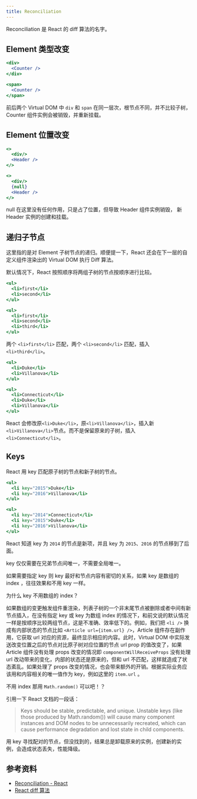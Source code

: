 ```yaml
---
title: Reconciliation
---
```


Reconciliation 是 React 的 diff 算法的名字。

## Element 类型改变

```jsx
<div>
  <Counter />
</div>

<span>
  <Counter />
</span>
```

前后两个 Virtual DOM 中 `div` 和 `span` 在同一层次，根节点不同，并不比较子树，Counter 组件实例会被销毁，并重新挂载。

## Element 位置改变

```jsx
<>
  <div/>
  <Header />
</>

<>
  <div/>
  {null}
  <Header />
</>
```

null 在这里没有任何作用，只是占了位置，但导致 Header 组件实例销毁， 新 Header 实例的创建和挂载。

## 递归子节点

这里指的是对 Element 子树节点的递归。顺便提一下，React 还会在下一层的自定义组件渲染出的 Virtual DOM 执行 Diff 算法。

默认情况下，React 按照顺序将两组子树的节点按顺序进行比较。

```jsx
<ul>
  <li>first</li>
  <li>second</li>
</ul>

<ul>
  <li>first</li>
  <li>second</li>
  <li>third</li>
</ul>
```

两个 `<li>first</li>` 匹配，两个 `<li>second</li>` 匹配，插入 `<li>third</li>`。

```jsx
<ul>
  <li>Duke</li>
  <li>Villanova</li>
</ul>

<ul>
  <li>Connecticut</li>
  <li>Duke</li>
  <li>Villanova</li>
</ul>
```

React 会修改原`<li>Duke</li>`，原`<li>Villanova</li>`，插入新`<li>Villanova</li>`节点。而不是保留原来的子树，插入`<li>Connecticut</li>`。

## Keys

React 用 key 匹配原子树的节点和新子树的节点。

```jsx
<ul>
  <li key="2015">Duke</li>
  <li key="2016">Villanova</li>
</ul>

<ul>
  <li key="2014">Connecticut</li>
  <li key="2015">Duke</li>
  <li key="2016">Villanova</li>
</ul>
```

React 知道 key 为 `2014` 的节点是新项，并且 key 为 `2015`、`2016` 的节点移到了后面。

key 仅仅需要在兄弟节点间唯一，不需要全局唯一。

如果需要指定 key 则 key 最好和节点内容有密切的关系，如果 key 是数组的 index ，往往效果和不用 key 一样。

为什么 key 不用数组的 index？

如果数组的变更触发组件重渲染，列表子树的一个非末尾节点被删除或者中间有新节点插入，在没有指定 key 或 key 为数组 index 的情况下，和前文说的默认情况一样是按顺序比较两组节点，这是不准确、效率低下的。例如，我们把 `<li />` 换成有内部状态的节点比如 `<Article url={item.url} />`，Article 组件存在副作用，它获取 url 对应的资源，最终显示相应的内容。此时，Virtual DOM 中实际发送改变位置之后的节点对比原子树对应位置的节点 url prop 的值改变了，如果 Article 组件没有处理 props 改变的情况即 `componentWillReceiveProps` 没有处理 url 改动带来的变化，内部的状态还是原来的，但和 url 不匹配，这样就造成了状态紊乱。如果处理了 props 改变的情况，也会带来额外的开销。根据实际业务应该用和内容相关的唯一值作为 key，例如这里的 `item.url` 。

不用 index 那用 `Math.random()` 可以吧！？

引用一下 React 文档的一段话：

> Keys should be stable, predictable, and unique. Unstable keys (like those produced by Math.random()) will cause many component instances and DOM nodes to be unnecessarily recreated, which can cause performance degradation and lost state in child components.

用 key 寻找配对的节点，但没找到的，结果总是卸载原来的实例，创建新的实例，会造成状态丢失，性能降级。

## 参考资料

* [Reconciliation - React](https://reactjs.org/docs/reconciliation.html#elements-of-different-types)
* [React diff 算法](http://zencode.in/12.react-diff%E7%AE%97%E6%B3%95.html)
